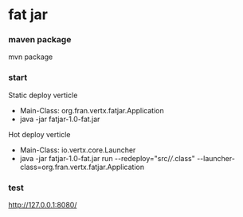
# fat jar


### maven package

mvn package

### start

Static deploy verticle

* Main-Class: org.fran.vertx.fatjar.Application
* java -jar fatjar-1.0-fat.jar

Hot deploy verticle

* Main-Class: io.vertx.core.Launcher
* java -jar fatjar-1.0-fat.jar run --redeploy="src/*/*.class" --launcher-class=org.fran.vertx.fatjar.Application

### test

http://127.0.0.1:8080/
